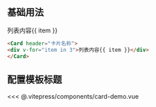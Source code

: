 ## 基础用法
<Card header="卡片名称">
<div v-for="item in 3">列表内容{{ item }}</div>
</Card>

```html
<Card header="卡片名称">
<div v-for="item in 3">列表内容{{ item }}</div>
</Card>
```

## 配置模板标题
<cardDemo></cardDemo>

<script setup>
  import cardDemo from '../.vitepress/components/card-demo.vue'
</script>

<<< @\.vitepress/components/card-demo.vue
